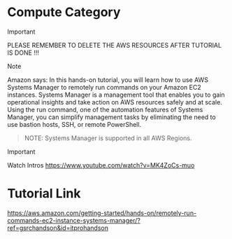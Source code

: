 # Compute Category

> [!IMPORTANT]
> PLEASE REMEMBER TO DELETE THE AWS RESOURCES AFTER TUTORIAL IS DONE !!!

> [!NOTE]
> Amazon says: In this hands-on tutorial, you will learn how to use AWS Systems Manager to remotely run commands on your Amazon EC2 instances. Systems Manager is a management tool that enables you to gain operational insights and take action on AWS resources safely and at scale. Using the run command, one of the automation features of Systems Manager, you can simplify management tasks by eliminating the need to use bastion hosts, SSH, or remote PowerShell.

> NOTE: Systems Manager is supported in all AWS Regions.

> [!IMPORTANT]
> Watch Intros
> https://www.youtube.com/watch?v=MK4ZoCs-muo

# Tutorial Link
https://aws.amazon.com/getting-started/hands-on/remotely-run-commands-ec2-instance-systems-manager/?ref=gsrchandson&id=itprohandson